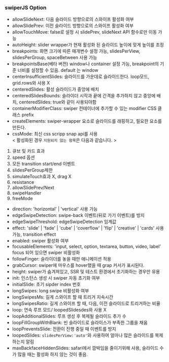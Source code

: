 ### swiperJS Option
- allowSlideNext: 다음 슬라이드 방향으로의 스와이프 활성화 여부
- allowSlidePrev: 이전 슬라이드 방향으로의 스와이프 활성화 여부
- allowTouchMove: false로 설정 시 slidePrev, slideNext API 함수로만 이동 가능
- autoHeight: slider wrapper가 현재 활성화 된 슬라이드 높이에 맞게 높이를 조정
- breakpoints: 화면 크기에 따른 매개변수 설정 가능, slidesPerView, slidesPerGroup, spaceBetween 사용 가능
- breakpointsBase(베타 버전)
  window나 container 설정 가능, breakpoint의 기준 너비를 설정할 수 있음. default 는 window
- centerInsufficientSlides: 슬라이드를 가운데로 슬라이드한다. loop모드, grid.rows와 사용 X
- centeredSlides: 활성 슬라이드가 중앙에 배치
- centeredSlidesBounds: 슬라이더 시작과 끝에 간격을 추가하지 않고 중앙에 배치, centeredSlides: true와 같이 사용되야함
- containerModifierClass: swiper 컨테이너에 추가할 수 있는 modifier CSS 클래스 prefix
- createElements: swiper-wrapper 요소로 슬라이드를 래핑하고, 필요한 요소를 만든다.
- cssMode: 최신 css scripp snap api를 사용  
< 활성화된 경우 `지원되지 않는 항목`은 다음과 같습니다. >
1. 큐브 및 카드 효과
2. speed 옵션
3. 모든 transition start/end 이벤트
4. slidesPerGroup제한
5. simulateTouch효과 X, drag X
6. resistance
7. allowSlidePrev/Next
8. swipeHandler
9. freeMode
- direction: 'horizontal' | 'vertical' 사용 가능
- edgeSwipeDetection: swipe-back 이벤트(뒤로 가기 이벤트)를 방지
- edgeSwipeThreshold: edgeSwipeDetection 임계값
- effect: 'slide' | 'fade' | 'cube' | 'coverflow' | 'flip' | 'creative' | 'cards' 사용 가능, transition effect
- enabled: swiper 활성화 여부
- focusableElements: 'input, select, option, textarea, button, video, label' focus 되어 있으면 swiper 비활성화
- followFinger: 슬라이더를 놓을 때만 애니메이션 적용
- grabCursor: swiper에 마우스를 hover했을 때 grap 커서가 표시된다.
- height: swiper가 숨겨져있고, SSR 및 테스트 환경에서 초기화하는 경우만 유용
- init: 인스턴스 생성 시 swiper 자동 초기화 여부
- initialSlide: 초기 sipder index 번호
- longSwipes: long swipe 비활성화 여부
- longSwipesMs: 길게 스와이프 할 때 트리거 지속시간
- longSwipesRatio: 길게 스와이프 할 때, 다음, 이전 슬라이드로 트리거하는 비율
- loop: 연속 루프 모드/ loopedSlidesdes와 사용 X
- loopAdditionalSlides: 루프 생성 후 복제될 슬라이드 추가 수
- loopFillGroupWithBlank: 빈 슬라이드로 슬라이스가 부족한 그룹을 채움
- loopPreventsSlide: 전환이 진행 중일 때 이벤트를 방지
- loopedSlides: `slidesPerView:'auto'`와 사용하여 얼마나 많은 슬라이드를 복제하는지 알림
- maxBackfaceHiddenSlides: safari에서 깜박임을 줄이기위해 사용, 슬라이드 수가 많을 때는 활성화 하지 않는 것이 좋음.


